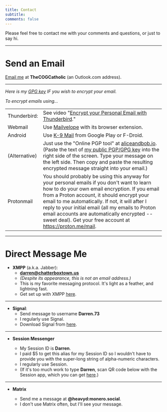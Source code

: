 ```yaml
---
title: Contact
subtitle:
comments: false
---
```


Please feel free to contact me with your comments and questions, or just to say hi.

---

# Send an Email

[Email me](mailto:thecogcatholic@outlook.com) at **TheCOGCatholic** (an Outlook.com address).

---

*Here is my [GPG key](https://brax.me/f/thecogcatholic-publickey.asc/T4AZ65f39b24a4d9f0.03006025) IF you wish to encrypt your email.*

*To encrypt emails using...*

|  |  |
| --- | ----------- |
| Thunderbird: | See video "[Encrypt your Personal Email with Thunderbird](https://youtu.be/MvQYVhj4f9c)." |
| Webmail | Use [Mailvelope](https://mailvelope.com/en) with its browser extension.
| Android | Use [K-9 Mail](https://k9mail.app/) from Google Play or F-Droid.
| (Alternative) | Just use the "Online PGP tool" at [aliceandbob.io](https://aliceandbob.io/online-pgp-tool). (Paste the text of [my public PGP/GPG key](https://brax.me/f/thecogcatholic-publickey.asc/T4AZ65f39b24a4d9f0.03006025) into the right side of the screen. Type your message on the left side. Then copy and paste the resulting encrypted message straight into your email.) | |
| Protonmail | You should probably be using this anyway for your personal emails if you don't want to learn how to do your own email encryption. If you email from a Proton account, it should encrypt your email to me automatically. If not, it will after I reply to your initial email (all my emails to Proton email accounts are automatically encrypted -- sweet deal). Get your free account at https://proton.me/mail.
---

# Direct Message Me

- **XMPP** (a.k.a. Jabber):
	- **darren@chatterboxtown.us**
	- *(Despite its appearance, this is not an email address.)*
	- This is my favorite messaging protocol. It's light as a feather, and lightning fast.
	- Get set up with XMPP [here](https://xmpp.org/getting-started/).

---

- **Signal**:
	- Send message to username **Darren.73**
	- I regularly use Signal.
	- Download Signal from [here](www.signal.org).

---

- **Session Messenger**

	- My Session ID is **Darren**.
	- I paid $5 to get this alias for my Session ID so I wouldn't have to provide you with the super-long string of alpha-numeric characters.
	- I regularly use Session.
	- (If it's too much work to type **Darren**, scan QR code below with the Session app, which you can get [here](https://getsession.org).)
	
---

- **Matrix**

	- Send me a message at **@heavyd:monero.social**.
	- I don't use Matrix often, but I'll see your message.
